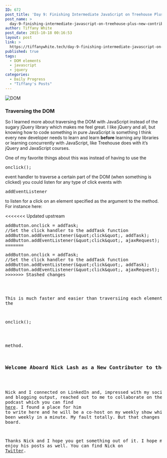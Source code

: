 ```yaml
---
ID: 672
post_title: 'Day 9: Finishing Intermediate JavaScript on Treehouse Plus: New Contributor'
post_name: >
  day-9-finishing-intermediate-javascript-on-treehouse-plus-new-contributor
author: Tiffany White
post_date: 2015-10-18 00:16:53
layout: post
link: >
  https://tiffanywhite.tech/day-9-finishing-intermediate-javascript-on-treehouse-plus-new-contributor/
published: true
tags:
  - DOM elements
  - javascript
  - jquery
categories:
  - Daily Progress
  - "Tiffany's Posts"
---
```

<img class="aligncenter" src="http://helloburgh.me/wp-content/uploads/2015/10/wpid-Screenshot-2015-10-17.jpg" alt="DOM" />

<h3>Traversing the DOM</h3>

So I learned more about traversing the DOM with JavaScript instead of the sugary jQuery library which makes me feel great. I like jQuery and all, but knowing how to code something in pure JavaScript is something I think every new developer needs to learn and learn <strong>before</strong> learning any libraries or learning concurrently with JavaScript, like Treehouse does with it’s jQuery and JavaScript courses.

One of my favorite things about this was instead of having to use the

<pre class="lang:javascript decode:1 " >onclick();</pre>

event handler to traverse a certain part of the DOM (when something is clicked) you could listen for any type of click events with

<pre class="lang:javascript decode:1 " >addEventListener</pre>

to listen for a click on an element specified as the argument to the method. For instance here:

<<<<<<< Updated upstream
<pre class="lang:javascript decode:1 " >
addButton.onclick = addTask;
//Set the click handler to the addTask function
addButton.addEventListener(&amp;quot;click&amp;quot;, addTask);
addButton.addEventListener(&amp;quot;click&amp;quot;, ajaxRequest);
=======
<pre class="lang:javascript decode:1 " >
addButton.onclick = addTask;
//Set the click handler to the addTask function
addButton.addEventListener(&amp;quot;click&amp;quot;, addTask);
addButton.addEventListener(&amp;quot;click&amp;quot;, ajaxRequest);
>>>>>>> Stashed changes
</pre>

This is much faster and easier than traversiing each element with the

<pre class="lang:javascript decode:1 " >onclick();</pre>

method.

<h3>Welcome Aboard Nick Lash as a New Contributor to the Blog</h3>

Nick and I connected on LinkedIn and, impressed with my social media and blogging output, reached out to me to collaborate on the blog and my podcast which you can find <a href="http://thisdevsjourney.com/">here</a>. I found a place for him to write here and he will be a co-host on my weekly show which hasn’t been weekly in a minute. My fault totally. But that changes with Nick on board.

Thanks Nick and I hope you get something out of it. I hope my readers enjoy his posts as well. You can find Nick on <a href="https://twitter.com/NicholasLash">Twitter</a>.